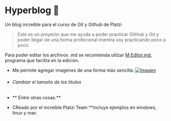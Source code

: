 # Hyperblog 💚
Un blog increible para el curso de Git y Github de Platzi

> Este es un proyecto que me ayuda a poder practicar GitHub y Git y poder llegar de una forma profecional mientra voy practicando poco a poco.

Para poder editar los archivos .md se recomienda utilzar  [M Editor.md](https://pandao.github.io/editor.md/en.html "M Editor.md"), programa que facilita en la edición.

- Me permite agregar imagenes de una forma más sencilla: 
[![Imagen](https://i0.wp.com/codigoespagueti.com/wp-content/uploads/2014/06/GIF.gif?fit=640%2C360&quality=80&ssl=1 "Imagen")](http://https://i0.wp.com/codigoespagueti.com/wp-content/uploads/2014/06/GIF.gif?fit=640%2C360&quality=80&ssl=1 "Imagen")  

- ###### Cambiar el tamaño de los titulos
- ** Entre otras cosas.**



* CReado por el increible Platzi Team
**incluye ejemplos en windows, linux y mac